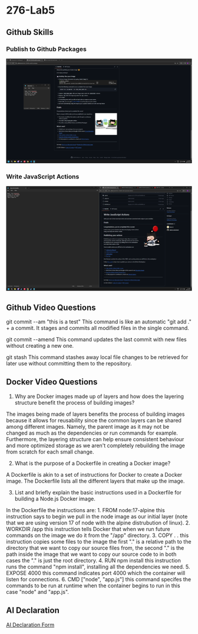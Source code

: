 # 276-Lab5

## Github Skills

### Publish to Github Packages

![Publish to Github Packages Completion](publish_completion.png)

### Write JavaScript Actions

![Write JavaScript Actions Completion](js_actions_completion.png)

## Github Video Questions

git commit --am "this is a test"
This command is like an automatic "git add ." + a commit. It stages and commits all modified files in the single command.

git commit --amend
This command updates the last commit with new files without creating a new one.

git stash
This command stashes away local file changes to be retrieved for later use without committing them to the repository.

## Docker Video Questions

1. Why are Docker images made up of layers and how does the layering structure benefit the process of building images?

The images being made of layers benefits the process of building images because it allows for reusability since the common layers can be shared among different images. Namely, the parent image as it may not be changed as much as the dependencies or run commands for example. Furthermore, the layering structure can help ensure consistent behaviour and more optimized storage as we aren't completely rebuilding the image from scratch for each small change.

2. What is the purpose of a Dockerfile in creating a Docker image?

A Dockerfile is akin to a set of instructions for Docker to create a Docker image. The Dockerfile lists all the different layers that make up the image.

3. List and briefly explain the basic instructions used in a Dockerfile for building a Node.js Docker image.

In the Dockerfile the instructions are: 1. FROM node:17-alpine this instruction says to begin we pull in the node image as our initial layer (note that we are using version 17 of node with the alpine distrubution of linux). 2. WORKDIR /app this instruction tells Docker that when we run future commands on the image we do it from the "/app" directory. 3. COPY . . this instruction copies some files to the image the first "." is a relative path to the directory that we want to copy our source files from, the second "." is the path inside the image that we want to copy our source code to in both cases the "." is just the root directory. 4. RUN npm install this instruction runs the command "npm install", installing all the dependencies we need. 5. EXPOSE 4000 this command indicates port 4000 which the container will listen for connections. 6. CMD ["node", "app.js"] this command specifes the commands to be run at runtime when the container begins to run in this case "node" and "app.js".

## AI Declaration

[AI Declaration Form](L5_AI_DECLARATION_ERIK_SCHAUFELE_301579449.pdf)